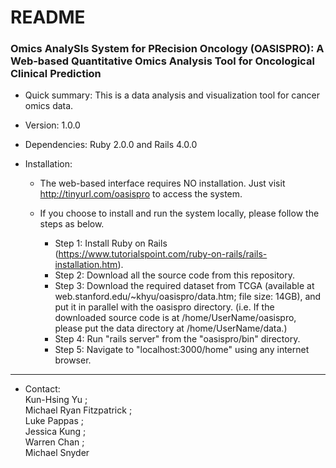 # README #

### Omics AnalySIs System for PRecision Oncology (OASISPRO): A Web-based Quantitative Omics Analysis Tool for Oncological Clinical Prediction ###

* Quick summary:
This is a data analysis and visualization tool for cancer omics data.

* Version: 
1.0.0

* Dependencies: 
Ruby 2.0.0 and Rails 4.0.0

* Installation: 
    * The web-based interface requires NO installation. Just visit http://tinyurl.com/oasispro to access the system.

    * If you choose to install and run the system locally, please follow the steps as below.
        * Step 1: Install Ruby on Rails (https://www.tutorialspoint.com/ruby-on-rails/rails-installation.htm).
        * Step 2: Download all the source code from this repository.
        * Step 3: Download the required dataset from TCGA (available at web.stanford.edu/~khyu/oasispro/data.htm; file size: 14GB), and put it in parallel with the oasispro directory. (i.e. If the downloaded source code is at /home/UserName/oasispro, please put the data directory at /home/UserName/data.)
        * Step 4: Run "rails server" from the "oasispro/bin" directory.
        * Step 5: Navigate to "localhost:3000/home" using any internet browser.    


  
***
* Contact:   
Kun-Hsing Yu <khyu at stanford.edu>;   
Michael Ryan Fitzpatrick <mfitz3 at stanford.edu>;  
Luke Pappas <lpappas9 at stanford.edu>;   
Jessica Kung <jzkung at stanford.edu>;  
Warren Chan <wchan28 at stanford.edu>;  
Michael Snyder <mpsnyder at stanford.edu>
